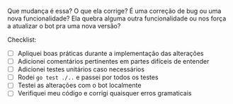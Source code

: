 Que mudança é essa?
O que ela corrige?
É uma correção de bug ou uma nova funcionalidade?
Ela quebra alguma outra funcionalidade ou nos força a atualizar o bot pra uma nova versão?

Checklist:
- [ ] Apliquei boas práticas durante a implementação das alterações
- [ ] Adicionei comentários pertinentes em partes difíceis de entender
- [ ] Adicionei testes unitários caso necessários
- [ ] Rodei `go test ./..` e passei por todos os testes
- [ ] Testei as alterações com o bot localmente
- [ ] Verifiquei meu código e corrigi quaisquer erros gramaticais
